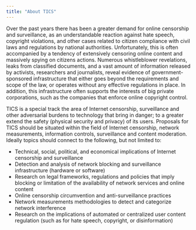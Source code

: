 ```yaml
---
title: "About TICS"
---
```


Over the past years there has been a greater demand for online censorship and
surveillance, as an understandable reaction against hate speech, copyright
violations, and other cases related to citizen compliance with civil laws and
regulations by national authorities. Unfortunately, this is often accompanied by
a tendency of extensively censoring online content and massively spying on
citizens actions. Numerous whistleblower revelations, leaks from classified
documents, and a vast amount of information released by activists, researchers
and journalists, reveal evidence of government-sponsored infrastructure that
either goes beyond the requirements and scope of the law, or operates without
any effective regulations in place. In addition, this infrastructure often
supports the interests of big private corporations, such as the companies that
enforce online copyright control.

TICS is a special track the area of Internet censorship, surveillance and other
adversarial burdens to technology that bring in danger; to a greater extend the
safety (physical security and privacy) of its users. Proposals for TICS
should be situated within the field of Internet censorship, network
measurements, information controls, surveillance and content moderation.
Ideally topics should connect to the following, but not limited to:

- Technical, social, political, and economical implications of Internet
censorship and surveillance
- Detection and analysis of network blocking and surveillance infrastructure
(hardware or software)
- Research on legal frameworks, regulations and policies that imply blocking or
limitation of the availability of network services and online content
- Online censorship circumvention and anti-surveillance practices
- Network measurements methodologies to detect and categorize network
interference
- Research on the implications of automated or centralized user content
regulation (such as for hate speech, copyright, or disinformation)
